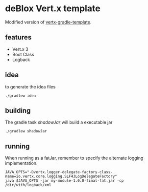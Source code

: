 # deBlox Vert.x template

Modified version of [vertx-gradle-template](https://github.com/vert-x/vertx-gradle-template). 

## features

* Vert.x 3
* Boot Class
* Logback

## idea

to generate the idea files

```
./gradlew idea
```

## building

The gradle task *shadowJar* will build a executable jar

```
./gradlew shadowJar
```

## running

When running as a fatJar, remember to specify the alternate logging implementation.


```
JAVA_OPTS="-Dvertx.logger-delegate-factory-class-name=io.vertx.core.logging.SLF4JLogDelegateFactory"
java $JAVA_OPTS -jar my-module-1.0.0-final-fat.jar -cp /dir/with/logback/xml
```

